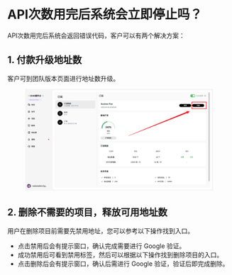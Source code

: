 # API次数用完后系统会立即停止吗？

API次数用完后系统会返回错误代码，客户可以有两个解决方案：

## **1. 付款升级地址数**

客户可到团队版本页面进行地址数升级。

<figure>     <img          src="../images/Snipaste_2025-08-21_16-14-44.png"          width="900"          height="auto"     > </figure>

## **2. 删除不需要的项目，释放可用地址数**

用户在删除项目前需要先禁用地址，您可以参考以下操作找到入口。

- 点击禁用后会有提示窗口，确认完成需要进行 Google 验证。
- 成功禁用后可看到禁用标签，然后可以根据以下操作找到删除项目的入口。
- 点击删除后会有提示窗口，确认后需进行 Google 验证，验证后即完成删除。
